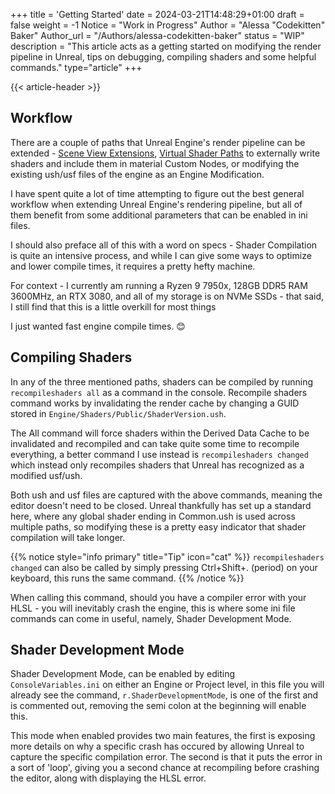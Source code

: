+++
title = 'Getting Started'
date = 2024-03-21T14:48:29+01:00
draft = false
weight = -1
Notice = "Work in Progress"
Author = "Alessa \"Codekitten\" Baker"
Author_url = "/Authors/alessa-codekitten-baker"
status = "WIP"
description = "This article acts as a getting started on modifying the render pipeline in Unreal, tips on debugging, compiling shaders and some helpful commands."
type="article"
+++

{{< article-header >}}

## Workflow

There are a couple of paths that Unreal Engine's render pipeline can be extended - 
[Scene View Extensions](unrealrenderpipeline/plugins/sceneviewextensions), [Virtual Shader Paths](unrealrenderpipeline/plugins/virtualshaderpaths) 
to externally write shaders and include them in material Custom Nodes, or modifying the existing ush/usf files of the 
engine as an Engine Modification.

I have spent quite a lot of time attempting to figure out the best general workflow when extending Unreal Engine's 
rendering pipeline, but all of them benefit from some additional parameters that can be enabled in ini files.

I should also preface all of this with a word on specs - Shader Compilation is quite an intensive process, and while I 
can give some ways to optimize and lower compile times, it requires a pretty hefty machine. 

For context - I currently am running a Ryzen 9 7950x, 128GB DDR5 RAM 3600MHz, an RTX 3080, and all of my storage is on
NVMe SSDs - that said, I still find that this is a little overkill for most things 

I just wanted fast engine compile times. 😊

## Compiling Shaders

In any of the three mentioned paths, shaders can be compiled by running ``recompileshaders all`` as a command in
the console. Recompile shaders command works by invalidating the render cache by changing a GUID stored in 
``Engine/Shaders/Public/ShaderVersion.ush``. 

The All command will force shaders within the Derived Data Cache to be invalidated and recompiled and can take quite some 
time to recompile everything, a better command I use instead is ``recompileshaders changed`` which instead only recompiles 
shaders that Unreal has recognized as a modified usf/ush.

Both ush and usf files are captured with the above commands, meaning the editor doesn't need to be closed.
Unreal thankfully has set up a standard here, where any global shader ending in Common.ush is used across multiple paths,
so modifying these is a pretty easy indicator that shader compilation will take longer.

{{% notice style="info primary" title="Tip" icon="cat" %}}
``recompileshaders changed`` can also be called by simply pressing Ctrl+Shift+. (period) on your keyboard, this runs
the same command.
{{% /notice %}}

When calling this command, should you have a compiler error with your HLSL - you will inevitably crash the engine, this
is where some ini file commands can come in useful, namely, Shader Development Mode.

## Shader Development Mode

Shader Development Mode, can be enabled by editing ``ConsoleVariables.ini`` on either an Engine or Project level, in this
file you will already see the command, ``r.ShaderDevelopmentMode``, is one of the first and is commented out, 
removing the semi colon at the beginning will enable this.

This mode when enabled provides two main features, the first is exposing more details on why a specific crash has occured
by allowing Unreal to capture the specific compilation error. The second is that it puts the error in a sort of 'loop',
giving you a second chance at recompiling before crashing the editor, along with displaying the HLSL error. 


